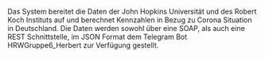 Das System bereitet die Daten der John Hopkins Universität und des Robert Koch Instituts auf und berechnet Kennzahlen in Bezug zu Corona Situation in Deutschland. Die Daten werden sowohl über eine SOAP, als auch eine REST Schnittstelle, im JSON Format dem Telegram Bot HRWGruppe6_Herbert zur Verfügung gestellt.
